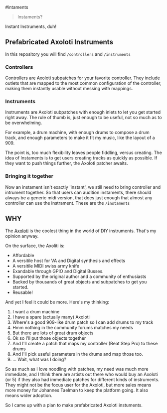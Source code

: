 #intaments

> Instaments?

Instant Instruments, duh!

## Prefabricated Axoloti Instruments

In this repository you will find `/controllers` and `/instruments`

### Controllers
Controllers are Axoloti subpatches for your favorite controller. They include outlets that are mapped to the most common configuration of the controller, making them instantly usable without messing with mappings.

### Instruments
Instruments are Axoloti subpatches with enough inlets to let you get started right away. The rule of thumb is, just enough to be useful, not so much as to be overwhelming. 

For example, a drum machine, with enough drums to compose a drum track, and enough parameters to make it fit my music, like the layout of a 909.

The point is, too much flexibility leaves people fiddling, versus creating. The idea of Instaments is to get users creating tracks as quickly as possible. If they want to push things further, the Axoloti patcher awaits.

### Bringing it together
Now an instament isn't exactly 'instant', we still need to bring controller and intrument together. So that users can audition instaments, there should always be a generic midi version, that does just enough that almost any controller can use the instrament. These are the `/instaments`

## WHY

The [Axoloti](http://www.axoloti.com/) is the coolest thing in the world of DIY instruments. That's my opinion anyway.

On the surface, the Axoliti is:
  
  * Affordable
  * A versitile host for VA and Digital synthesis and effects
  * A versitile MIDI swiss army knife
  * Exandable through GPIO and Digital Busses.
  * Supported by the original author and a community of enthusiasts
  * Backed by thousands of great objects and subpatches to get you started.
  * Reusable! 

And yet I feel it could be more. Here's my thinking:

  1. I want a drum machine
  2. I have a spare (actually many) Axoloti
  3. Where's a good 909-like drum patch so I can add drums to my track
  4. Hmm nothing in the community forums matches my needs
  5. But there are lots of great drum objects
  6. Ok so I'll put those objects together
  7. And I'll create a patch that maps my controller (Beat Step Pro) to these drums
  8. And I'll pick useful parameters in the drums and map those too.
  9. ... Wait, what was I doing?

So as much as I love noodling with patches, my need was much more immediate, and I think there are artists out there who would buy an Axoloti (or 5) if they also had immediate patches for different kinds of instruments. They might not be the focus user for the Axoloti, but more sales means more money for Johannes Taelman to keep the platform going. It also means wider adoption.

So I came up with a plan to make prefabricated Axoloti instuments.
